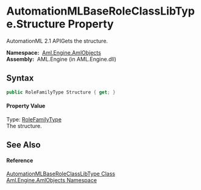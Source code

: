 AutomationMLBaseRoleClassLibType.Structure Property
===================================================
AutomationML 2.1 APIGets the structure.

  **Namespace:**  [Aml.Engine.AmlObjects][1]  
  **Assembly:**  AML.Engine (in AML.Engine.dll)

Syntax
------

```csharp
public RoleFamilyType Structure { get; }
```

#### Property Value
Type: [RoleFamilyType][2]  
 The structure. 

See Also
--------

#### Reference
[AutomationMLBaseRoleClassLibType Class][3]  
[Aml.Engine.AmlObjects Namespace][1]  

[1]: ../README.md
[2]: ../../Aml.Engine.CAEX/RoleFamilyType/README.md
[3]: README.md
[4]: https://www.automationml.org
[5]: ../../icons/logoShade.png